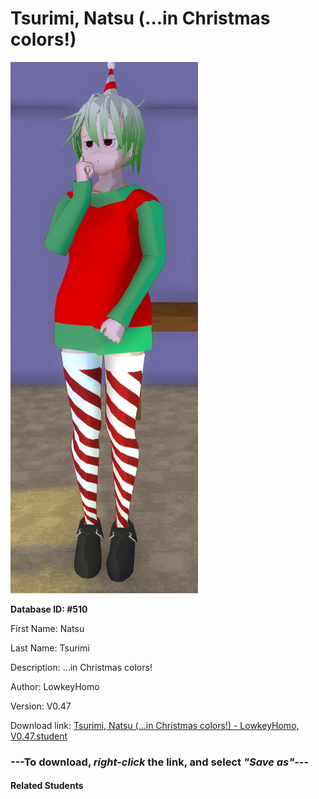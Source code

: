 # Tsurimi, Natsu (...in Christmas colors!)

<img src="Files/Tsurimi, Natsu (...in Christmas colors!).png" title="Tsurimi, Natsu (...in Christmas colors!) - LowkeyHomo, V0.47">

**Database ID: #510**

First Name: Natsu

Last Name: Tsurimi

Description: ...in Christmas colors!

Author: LowkeyHomo

Version: V0.47

Download link: <a href="https://raw.githubusercontent.com/Arbiter1223/Daigaku-Gurashi-Custom-Students/master/Students/Files/Tsurimi%2C%20Natsu%20(...in%20Christmas%20colors!)%20-%20LowkeyHomo%2C%20V0.47.student">Tsurimi, Natsu (...in Christmas colors!) - LowkeyHomo, V0.47.student</a>

### ---**To download, _right-click_ the link, and select _"Save as"_**---

#### Related Students

